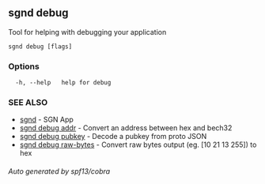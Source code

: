 ## sgnd debug

Tool for helping with debugging your application

```
sgnd debug [flags]
```

### Options

```
  -h, --help   help for debug
```

### SEE ALSO

* [sgnd](sgnd.md)	 - SGN App
* [sgnd debug addr](sgnd_debug_addr.md)	 - Convert an address between hex and bech32
* [sgnd debug pubkey](sgnd_debug_pubkey.md)	 - Decode a pubkey from proto JSON
* [sgnd debug raw-bytes](sgnd_debug_raw-bytes.md)	 - Convert raw bytes output (eg. [10 21 13 255]) to hex

###### Auto generated by spf13/cobra

